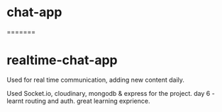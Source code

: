 
# chat-app
 
=======
# realtime-chat-app

Used for real time communication, adding new content daily. 

Used Socket.io, cloudinary, mongodb & express for the project. day 6 - learnt routing and auth. great learning exprience.   
